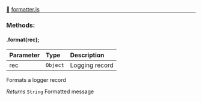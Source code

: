 <div class="mb-0">
    🔗 <a class="source-code" target="_blank"
        href="https://github.com/OpenHausIO/backend/blob/dev&#x2F;system&#x2F;logger&#x2F;formatter.js">formatter.js</a>
</div>
<hr style="margin: 0 !important" />

<!-- CLASS -->

<!-- GENERAL -->
<!-- GENERAL -->

<!-- PARAMETER -->
<!-- PARAMETER -->

<!-- PROPERTIES -->
<!-- PROPERTIES -->

<!-- EVENTS -->
<!-- EVENTS -->

<!-- EXAMPLES -->
<!-- EXAMPLES -->

<!-- LINKS -->
<!-- LINKS -->

<!-- CLASS -->



<!-- METHODS -->
### Methods:
#### .format(rec); 

| Parameter | Type       | Description    |
| :-------- | :--------- |:------------- |
| rec | `Object` |  Logging record |


Formats a logger record


*Returns*  `String`    Formatted message


<!-- LINKS -->
<!-- LINKS -->

<!-- METHODS -->
